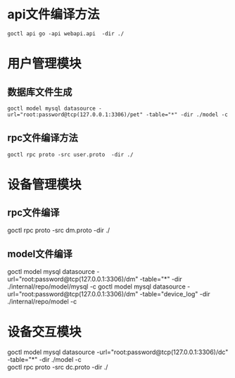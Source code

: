 # api文件编译方法
```shell script
goctl api go -api webapi.api  -dir ./
```
# 用户管理模块
## 数据库文件生成
```shell script
goctl model mysql datasource -url="root:password@tcp(127.0.0.1:3306)/pet" -table="*" -dir ./model -c
```
## rpc文件编译方法
```shell script
goctl rpc proto -src user.proto  -dir ./
```

# 设备管理模块
##  rpc文件编译
goctl rpc proto -src dm.proto  -dir ./
## model文件编译
goctl model mysql datasource -url="root:password@tcp(127.0.0.1:3306)/dm" -table="*" -dir ./internal/repo/model/mysql -c
goctl model mysql datasource -url="root:password@tcp(127.0.0.1:3306)/dm" -table="device_log" -dir ./internal/repo/model -c


# 设备交互模块
goctl model mysql datasource -url="root:password@tcp(127.0.0.1:3306)/dc" -table="*" -dir ./model -c  
goctl rpc proto -src dc.proto  -dir ./